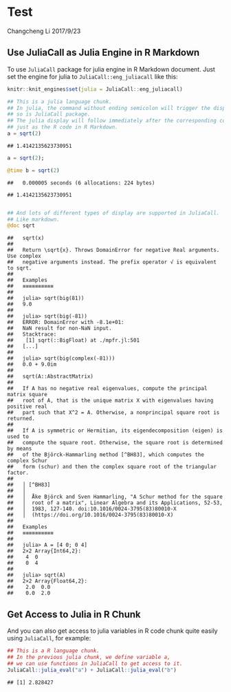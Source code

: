 Test
================
Changcheng Li
2017/9/23

## Use JuliaCall as Julia Engine in R Markdown

To use `JuliaCall` package for julia engine in R Markdown document. Just
set the engine for julia to `JuliaCall::eng_juliacall` like this:

``` r
knitr::knit_engines$set(julia = JuliaCall::eng_juliacall)
```

``` julia
## This is a julia language chunk.
## In julia, the command without ending semicolon will trigger the display
## so is JuliaCall package. 
## The julia display will follow immediately after the corresponding command
## just as the R code in R Markdown.
a = sqrt(2)
```

    ## 1.4142135623730951

``` julia
a = sqrt(2);

@time b = sqrt(2)
```

    ##   0.000005 seconds (6 allocations: 224 bytes)

    ## 1.4142135623730951

``` julia

## And lots of different types of display are supported in JuliaCall.
## Like markdown.
@doc sqrt
```

    ##   sqrt(x)
    ## 
    ##   Return \sqrt{x}. Throws DomainError for negative Real arguments. Use complex
    ##   negative arguments instead. The prefix operator √ is equivalent to sqrt.
    ## 
    ##   Examples
    ##   ≡≡≡≡≡≡≡≡≡≡
    ## 
    ##   julia> sqrt(big(81))
    ##   9.0
    ##   
    ##   julia> sqrt(big(-81))
    ##   ERROR: DomainError with -8.1e+01:
    ##   NaN result for non-NaN input.
    ##   Stacktrace:
    ##    [1] sqrt(::BigFloat) at ./mpfr.jl:501
    ##   [...]
    ##   
    ##   julia> sqrt(big(complex(-81)))
    ##   0.0 + 9.0im
    ## 
    ##   sqrt(A::AbstractMatrix)
    ## 
    ##   If A has no negative real eigenvalues, compute the principal matrix square
    ##   root of A, that is the unique matrix X with eigenvalues having positive real
    ##   part such that X^2 = A. Otherwise, a nonprincipal square root is returned.
    ## 
    ##   If A is symmetric or Hermitian, its eigendecomposition (eigen) is used to
    ##   compute the square root. Otherwise, the square root is determined by means
    ##   of the Björck-Hammarling method [^BH83], which computes the complex Schur
    ##   form (schur) and then the complex square root of the triangular factor.
    ## 
    ##   │ [^BH83]
    ##   │
    ##   │  Åke Björck and Sven Hammarling, "A Schur method for the square
    ##   │  root of a matrix", Linear Algebra and its Applications, 52-53,
    ##   │  1983, 127-140. doi:10.1016/0024-3795(83)80010-X
    ##   │  (https://doi.org/10.1016/0024-3795(83)80010-X)
    ## 
    ##   Examples
    ##   ≡≡≡≡≡≡≡≡≡≡
    ## 
    ##   julia> A = [4 0; 0 4]
    ##   2×2 Array{Int64,2}:
    ##    4  0
    ##    0  4
    ##   
    ##   julia> sqrt(A)
    ##   2×2 Array{Float64,2}:
    ##    2.0  0.0
    ##    0.0  2.0

## Get Access to Julia in R Chunk

And you can also get access to julia variables in R code chunk quite
easily using `JuliaCall`, for example:

``` r
## This is a R language chunk.
## In the previous julia chunk, we define variable a, 
## we can use functions in JuliaCall to get access to it.
JuliaCall::julia_eval("a") + JuliaCall::julia_eval("b")
```

    ## [1] 2.828427
